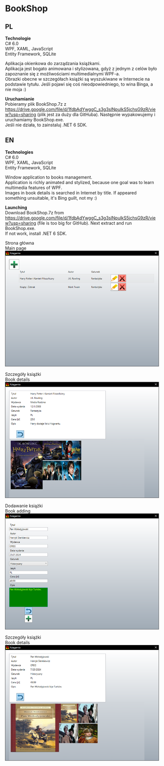 # BookShop
## PL
**Technologie**<br>
C# 6.0<br>
WPF, XAML, JavaScript<br>
Entity Framework, SQLite<br>

Aplikacja okienkowa do zarządzania książkami. <br>
Aplikacja jest bogato animowana i stylizowana, gdyż z jednym z celów było zapoznanie się z możliwościami multimedialnymi WPF-a.<br>
Obrazki obecne w szczegółach książki są wyszukiwane w Internecie na podstawie tytułu. Jeśli pojawi się coś nieodpowiedniego, to wina Binga, a nie moja :)

**Uruchamianie**<br>
Pobieramy plik BookShop.7z z https://drive.google.com/file/d/1fdbAdYwggC_s3g3slNpulkS5jchsG9zR/view?usp=sharing (plik jest za duży dla GitHuba). Następnie wypakowujemy i uruchamiamy BookShop.exe.<br> Jeśli nie działa, to zainstaluj .NET 6 SDK.
## EN
**Technologies**<br>
C# 6.0<br>
WPF, XAML, JavaScript<br>
Entity Framework, SQLite<br>

Window application to books management. <br>
Application is richly animated and stylized, because one goal was to learn multimedia features of WPF.<br>
Images in book details is searched in Internet by title. If appeared something unsuitable, it's Bing guilt, not my :)

**Launching**<br>
Download BookShop.7z from https://drive.google.com/file/d/1fdbAdYwggC_s3g3slNpulkS5jchsG9zR/view?usp=sharing (file is too big for GitHub). Next extract and run BookShop.exe.<br> If not work, install .NET 6 SDK.

Strona główna<br>
Main page<br>
![img.png](readme/img.png)

Szczegóły książki<br>
Book details<br>
![img_1.png](readme/img_1.png)

Dodawanie książki<br>
Book adding<br>
![img_2.png](readme/img_2.png)

Szczegóły książki<br>
Book details<br>
![img_3.png](readme/img_3.png)